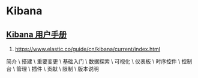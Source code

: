 # Kibana

## [Kibana 用户手册](https://www.elastic.co/guide/cn/kibana/current/index.html)

1. https://www.elastic.co/guide/cn/kibana/current/index.html

简介 \ 搭建 \ 重要变更 \ 基础入门 \ 数据探索 \ 可视化 \ 仪表板 \ 时序控件 \ 控制台 \ 管理 \ 插件 \ 贡献 \ 限制 \ 版本说明